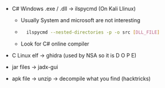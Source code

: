 - C# Windows .exe / .dll -> ilspycmd (On Kali Llinux)

	- Usually System and microsoft are not interesting

	- ```bash
		ilspycmd --nested-directories -p -o src [DLL_FILE]
		```

	- Look for C# online compiler

- C Linux elf -> ghidra (used by NSA so it is D O P E)

- jar files -> jadx-gui

- apk file -> unzip -> decompile what you find (hacktricks)